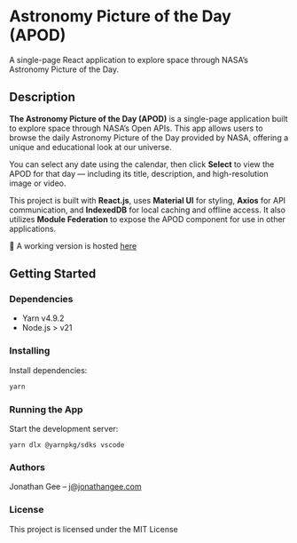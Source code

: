 # Astronomy Picture of the Day (APOD)

A single-page React application to explore space through NASA’s Astronomy Picture of the Day.

## Description

**The Astronomy Picture of the Day (APOD)** is a single-page application built to explore space through NASA’s Open APIs. This app allows users to browse the daily Astronomy Picture of the Day provided by NASA, offering a unique and educational look at our universe.

You can select any date using the calendar, then click **Select** to view the APOD for that day — including its title, description, and high-resolution image or video.

This project is built with **React.js**, uses **Material UI** for styling, **Axios** for API communication, and **IndexedDB** for local caching and offline access. It also utilizes **Module Federation** to expose the APOD component for use in other applications.

🔗 A working version is hosted [here](http://jay-apod.srv658343.hstgr.cloud/)

## Getting Started

### Dependencies

- Yarn v4.9.2
- Node.js > v21

### Installing

Install dependencies:

```bash
yarn
```
### Running the App

Start the development server:

```
yarn dlx @yarnpkg/sdks vscode
```

### Authors
Jonathan Gee – j@jonathangee.com

### License
This project is licensed under the MIT License
